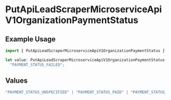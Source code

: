# PutApiLeadScraperMicroserviceApiV1OrganizationPaymentStatus

## Example Usage

```typescript
import { PutApiLeadScraperMicroserviceApiV1OrganizationPaymentStatus } from "oppulence-backend-sdk/models/operations";

let value: PutApiLeadScraperMicroserviceApiV1OrganizationPaymentStatus =
  "PAYMENT_STATUS_FAILED";
```

## Values

```typescript
"PAYMENT_STATUS_UNSPECIFIED" | "PAYMENT_STATUS_PAID" | "PAYMENT_STATUS_PAST_DUE" | "PAYMENT_STATUS_FAILED" | "PAYMENT_STATUS_CANCELED"
```